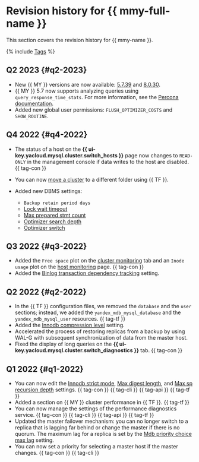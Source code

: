# Revision history for {{ mmy-full-name }}

This section covers the revision history for {{ mmy-name }}.

{% include [Tags](../_includes/mdb/release-notes-tags.md) %}

## Q2 2023 {#q2-2023}

* New {{ MY }} versions are now available: [5.7.39](https://docs.percona.com/percona-server/5.7/release-notes/release-notes_index.html) and [8.0.30](https://docs.percona.com/percona-server/8.0/release-notes/release-notes_index.html).
* {{ MY }} 5.7 now supports analyzing queries using `query_response_time_stats`. For more information, see the [Percona documentation](https://docs.percona.com/percona-server/5.7/diagnostics/response_time_distribution.html).
* Added new global user permissions: `FLUSH_OPTIMIZER_COSTS` and `SHOW_ROUTINE`.

## Q4 2022 {#q4-2022}

* The status of a host on the **{{ ui-key.yacloud.mysql.cluster.switch_hosts }}** page now changes to `READ-ONLY` in the management console if data writes to the host are disabled. {{ tag-con }}
* You can now [move a cluster](operations/update.md#move-cluster) to a different folder using {{ TF }}.
* Added new DBMS settings:

   * `Backup retain period days`
   * [Lock wait timeout](./concepts/settings-list.md#setting-lock-wait-timeout)
   * [Max prepared stmt count](./concepts/settings-list.md#setting-max-prepared-stmt-count)
   * [Optimizer search depth](./concepts/settings-list.md#setting-optimizer-search-depth)
   * [Optimizer switch](./concepts/settings-list.md#setting-optimizer-switch)

## Q3 2022 {#q3-2022}

* Added the `Free space` plot on the [cluster monitoring](operations/monitoring.md#monitoring-cluster) tab and an `Inode usage` plot on the [host monitoring](operations/monitoring.md#monitoring-hosts) page. {{ tag-con }}
* Added the [Binlog transaction dependency tracking](concepts/settings-list.md#setting-binlog-transaction-dependency-tracking) setting.

## Q2 2022 {#q2-2022}

* In the {{ TF }} configuration files, we removed the `database` and the `user` sections; instead, we added the `yandex_mdb_mysql_database` and the `yandex_mdb_mysql_user` resources. {{ tag-tf }}
* Added the [Innodb compression level](concepts/settings-list.md#setting-innodb-compression-level) setting.
* Accelerated the process of restoring replicas from a backup by using WAL-G with subsequent synchronization of data from the master host.
* Fixed the display of long queries on the **{{ ui-key.yacloud.mysql.cluster.switch_diagnostics }}** tab. {{ tag-con }}

## Q1 2022 {#q1-2022}

* You can now edit the [Innodb strict mode](concepts/settings-list.md#setting-strict-mode), [Max digest length](concepts/settings-list.md#setting-max-digest-length), and [Max sp recursion depth](concepts/settings-list.md#setting-max-sp-recursion-depth) settings. {{ tag-con }} {{ tag-cli }} {{ tag-api }} {{ tag-tf }}
* Added a section on {{ MY }} cluster performance in {{ TF }}. {{ tag-tf }}
* You can now manage the settings of the performance diagnostics service. {{ tag-con }} {{ tag-cli }} {{ tag-api }} {{ tag-tf }}
* Updated the master failover mechanism: you can no longer switch to a replica that is lagging far behind or change the master if there is no quorum. The maximum lag for a replica is set by the [Mdb priority choice max lag](concepts/settings-list.md#setting-mdb-priority-choice-max-lag) setting.
* You can now set a priority for selecting a master host if the master changes. {{ tag-con }} {{ tag-cli }}

